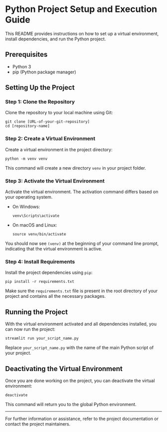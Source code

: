 
# Python Project Setup and Execution Guide

This README provides instructions on how to set up a virtual environment, install dependencies, and run the Python project.

## Prerequisites

- Python 3
- pip (Python package manager)

## Setting Up the Project

### Step 1: Clone the Repository

Clone the repository to your local machine using Git:

```
git clone [URL-of-your-git-repository]
cd [repository-name]
```

### Step 2: Create a Virtual Environment

Create a virtual environment in the project directory:

```
python -m venv venv
```

This command will create a new directory `venv` in your project folder.

### Step 3: Activate the Virtual Environment

Activate the virtual environment. The activation command differs based on your operating system.

- On Windows:
  ```
  venv\Scripts\activate
  ```

- On macOS and Linux:
  ```
  source venv/bin/activate
  ```

You should now see `(venv)` at the beginning of your command line prompt, indicating that the virtual environment is active.

### Step 4: Install Requirements

Install the project dependencies using `pip`:

```
pip install -r requirements.txt
```

Make sure the `requirements.txt` file is present in the root directory of your project and contains all the necessary packages.

## Running the Project

With the virtual environment activated and all dependencies installed, you can now run the project:

```
streamlit run your_script_name.py
```

Replace `your_script_name.py` with the name of the main Python script of your project.

## Deactivating the Virtual Environment

Once you are done working on the project, you can deactivate the virtual environment:

```
deactivate
```

This command will return you to the global Python environment.

---

For further information or assistance, refer to the project documentation or contact the project maintainers.